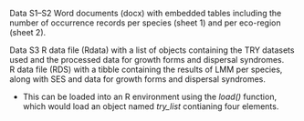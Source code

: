 Data S1–S2
Word documents (docx) with embedded tables including the number of occurrence records per species (sheet 1) and per eco-region (sheet 2).

Data S3
R data file (Rdata) with a list of objects containing the TRY datasets used and the processed data for growth forms and dispersal syndromes.   
R data file (RDS) with a tibble containing the results of LMM per species, along with SES and data for growth forms and dispersal syndromes.   
-  This can be loaded into an R environment using the *load()* function, which would load an object named *try_list* contianing four elements.  
